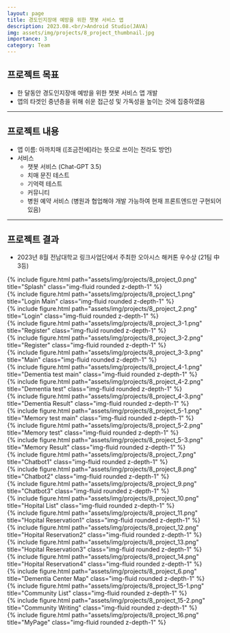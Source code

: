 ```yaml
---
layout: page
title: 경도인지장애 예방을 위한 챗봇 서비스 앱
description: 2023.08.<br/>Android Studio(JAVA)
img: assets/img/projects/8_project_thumbnail.jpg
importance: 3
category: Team
---
```


## 프로젝트 목표
- 한 달동안 경도인지장애 예방을 위한 챗봇 서비스 앱 개발
- 앱의 타겟인 중년층을 위해 쉬운 접근성 및 가독성을 높이는 것에 집중하였음

---

## 프로젝트 내용
- 앱 이름: 아까치매 ([조금전에]라는 뜻으로 쓰이는 전라도 방언)
- 서비스
    - 챗봇 서비스 (Chat-GPT 3.5)
    - 치매 문진 테스트
    - 기억력 테스트
    - 커뮤니티
    - 병원 예약 서비스 (병원과 협업해야 개발 가능하여 현재 프론트엔드만 구현되어 있음)

---

## 프로젝트 결과
- 2023년 8월 전남대학교 링크사업단에서 주최한 오아시스 해커톤 우수상 (21팀 中 3등)


<div class="row">
    <div class="col-sm mt-3 mt-md-0">
        {% include figure.html path="assets/img/projects/8_project_0.png" title="Splash" class="img-fluid rounded z-depth-1" %}
    </div>
    <div class="col-sm mt-3 mt-md-0">
        {% include figure.html path="assets/img/projects/8_project_1.png" title="Login Main" class="img-fluid rounded z-depth-1" %}
    </div>
    <div class="col-sm mt-3 mt-md-0">
        {% include figure.html path="assets/img/projects/8_project_2.png" title="Login" class="img-fluid rounded z-depth-1" %}
    </div>
</div>

<div class="row">
    <div class="col-sm mt-3 mt-md-0">
        {% include figure.html path="assets/img/projects/8_project_3-1.png" title="Register" class="img-fluid rounded z-depth-1" %}
    </div>
    <div class="col-sm mt-3 mt-md-0">
        {% include figure.html path="assets/img/projects/8_project_3-2.png" title="Register" class="img-fluid rounded z-depth-1" %}
    </div>
    <div class="col-sm mt-3 mt-md-0">
        {% include figure.html path="assets/img/projects/8_project_3-3.png" title="Main" class="img-fluid rounded z-depth-1" %}
    </div>
</div>

<div class="row">
    <div class="col-sm mt-3 mt-md-0">
        {% include figure.html path="assets/img/projects/8_project_4-1.png" title="Dementia test main" class="img-fluid rounded z-depth-1" %}
    </div>
    <div class="col-sm mt-3 mt-md-0">
        {% include figure.html path="assets/img/projects/8_project_4-2.png" title="Dementia test" class="img-fluid rounded z-depth-1" %}
    </div>
    <div class="col-sm mt-3 mt-md-0">
        {% include figure.html path="assets/img/projects/8_project_4-3.png" title="Dementia Result" class="img-fluid rounded z-depth-1" %}
    </div>
</div>

<div class="row">
    <div class="col-sm mt-3 mt-md-0">
        {% include figure.html path="assets/img/projects/8_project_5-1.png" title="Memory test main" class="img-fluid rounded z-depth-1" %}
    </div>
    <div class="col-sm mt-3 mt-md-0">
        {% include figure.html path="assets/img/projects/8_project_5-2.png" title="Memory test" class="img-fluid rounded z-depth-1" %}
    </div>
    <div class="col-sm mt-3 mt-md-0">
        {% include figure.html path="assets/img/projects/8_project_5-3.png" title="Memory Result" class="img-fluid rounded z-depth-1" %}
    </div>
</div>

<div class="row">
    <div class="col-sm mt-3 mt-md-0">
        {% include figure.html path="assets/img/projects/8_project_7.png" title="Chatbot1" class="img-fluid rounded z-depth-1" %}
    </div>
    <div class="col-sm mt-3 mt-md-0">
        {% include figure.html path="assets/img/projects/8_project_8.png" title="Chatbot2" class="img-fluid rounded z-depth-1" %}
    </div>
    <div class="col-sm mt-3 mt-md-0">
        {% include figure.html path="assets/img/projects/8_project_9.png" title="Chatbot3" class="img-fluid rounded z-depth-1" %}
    </div>
</div>

<div class="row">
    <div class="col-sm mt-3 mt-md-0">
        {% include figure.html path="assets/img/projects/8_project_10.png" title="Hopital List" class="img-fluid rounded z-depth-1" %}
    </div>
    <div class="col-sm mt-3 mt-md-0">
        {% include figure.html path="assets/img/projects/8_project_11.png" title="Hopital Reservation1" class="img-fluid rounded z-depth-1" %}
    </div>
    <div class="col-sm mt-3 mt-md-0">
        {% include figure.html path="assets/img/projects/8_project_12.png" title="Hopital Reservation2" class="img-fluid rounded z-depth-1" %}
    </div>
    <div class="col-sm mt-3 mt-md-0">
        {% include figure.html path="assets/img/projects/8_project_13.png" title="Hopital Reservation3" class="img-fluid rounded z-depth-1" %}
    </div>
    <div class="col-sm mt-3 mt-md-0">
        {% include figure.html path="assets/img/projects/8_project_14.png" title="Hopital Reservation4" class="img-fluid rounded z-depth-1" %}
    </div>
</div>

<div class="row">
    <div class="col-sm mt-3 mt-md-0">
        {% include figure.html path="assets/img/projects/8_project_6.png" title="Dementia Center Map" class="img-fluid rounded z-depth-1" %}
    </div>
    <div class="col-sm mt-3 mt-md-0">
        {% include figure.html path="assets/img/projects/8_project_15-1.png" title="Community List" class="img-fluid rounded z-depth-1" %}
    </div>
    <div class="col-sm mt-3 mt-md-0">
        {% include figure.html path="assets/img/projects/8_project_15-2.png" title="Community Writing" class="img-fluid rounded z-depth-1" %}
    </div>
    <div class="col-sm mt-3 mt-md-0">
        {% include figure.html path="assets/img/projects/8_project_16.png" title="MyPage" class="img-fluid rounded z-depth-1" %}
    </div>
</div>


